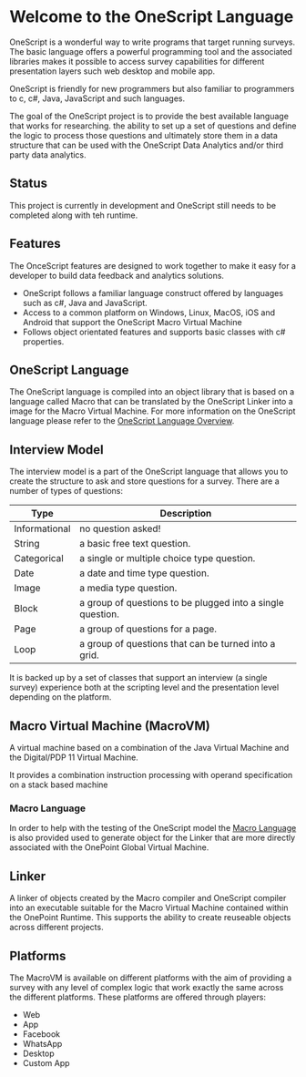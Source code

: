# Welcome to the OneScript Language
OneScript is a wonderful way to write programs that target running surveys. The basic language offers a powerful programming tool and the associated libraries makes it possible to access survey capabilities for different presentation layers such web desktop and mobile app.

OneScript is friendly for new programmers but also familiar to programmers to c, c#, Java, JavaScript and such languages. 

The goal of the OneScript project is to provide the best available language that works for researching. the ability to set up a set of questions and define the logic to process those  questions and ultimately store them in a data structure that can be used with the OneScript Data Analytics and/or third party data analytics.

## Status
This project is currently in development and OneScript still needs to be completed along with teh runtime.

## Features
The OnceScript features are designed to work together to make it easy for a developer to build data feedback 
and analytics solutions.

* OneScript follows a familiar language construct offered by languages such as c#, Java and JavaScript.
* Access to a common platform on Windows, Linux, MacOS, iOS and Android that support the OneScript Macro Virtual Machine
* Follows object orientated features and supports basic classes with c# properties.

## OneScript Language
The OneScript language is compiled into an object library that is based on a language called Macro that can be translated by the OneScript Linker into a image for the Macro Virtual Machine. For more information on the OneScript language please refer to the [OneScript Language Overview](docs/OneScript.md).

## Interview Model
The interview model is a part of the OneScript language that allows you to create the structure to ask and store questions for a survey. There are a number of types of questions:

Type | Description
---- | -----------
Informational | no question asked!
String | a basic free text question.
Categorical | a single or multiple choice type question.
Date | a date and time type question.
Image | a media type question.
Block | a group of questions to be plugged into a single question.
Page | a group of questions for a page.
Loop | a group of questions that can be turned into a grid.


It is backed up by a set of classes that support an interview (a single survey) experience both at the scripting level and the presentation level depending on the platform.

## Macro Virtual Machine (MacroVM)
A virtual machine based on a combination of the Java Virtual Machine and the Digital/PDP 11 Virtual Machine. 

It provides a combination instruction processing with operand specification on a stack based machine

### Macro Language
In order to help with the testing of the OneScript model the [Macro Language](docs/Macro.md) is also provided used to generate object for the Linker that are more directly associated with the OnePoint Global Virtual Machine.

## Linker
A linker of objects created by the Macro compiler and OneScript compiler into an executable suitable for the Macro Virtual
Machine contained within the OnePoint Runtime. This supports the ability to create reuseable objects across different
projects.

## Platforms
The MacroVM is available on different platforms with the aim of providing a survey with any level of complex logic that work exactly the same across the different platforms. These platforms are offered through players:
* Web
* App
* Facebook
* WhatsApp
* Desktop
* Custom App